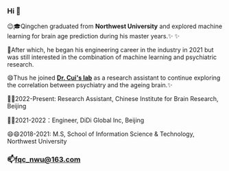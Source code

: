 ### Hi  👋

😉🎓Qingchen graduated from **Northwest University** and explored machine learning for brain age prediction during his master years.✨ ✨  

 🤔After which, he began his engineering career in the industry in 2021 but was still interested in the combination of machine learning and psychiatric research. 

 😄Thus he joined [**Dr. Cui's lab**](https://www.cibr.ac.cn/science/team/detail/480?language=cn) as a research assistant to continue exploring the correlation between psychiatry and the ageing brain.✨
 
 🔭🔭2022-Present: Research Assistant, Chinese Institute for Brain Research, Beijing

 🌱🌱2021-2022：Engineer, DiDi Global Inc, Beijing

 😄😄2018-2021: M.S, School of Information Science & Technology, Northwest University

### 📫fqc_nwu@163.com
<!--
**QingchenFan/QingchenFan** is a ✨ _special_ ✨ repository because its `README.md` (this file) appears on your GitHub profile.

Here are some ideas to get you started:

- 🔭 I’m currently working on ...
- 🌱 I’m currently learning ...
- 👯 I’m looking to collaborate on ...
- 🤔 I’m looking for help with ...
- 💬 Ask me about ...
- 📫 How to reach me: ...
- 😄 Pronouns: ...
- ⚡ Fun fact: ...
-->
